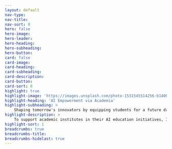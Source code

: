 ```yaml
---
layout: default
nav-type: 
nav-title: 
nav-sort: 0
hero: false
hero-image: 
hero-leader: 
hero-heading: 
hero-subheading: 
hero-button: 
card: false
card-image: 
card-heading: 
card-subheading: 
card-description: 
card-button: 
card-sort: 0
highlight: true
highlight-image: 'https://images.unsplash.com/photo-1531545514256-b1400bc00f31?ixlib=rb-4.0.3&ixid=M3wxMjA3fDB8MHxwaG90by1wYWdlfHx8fGVufDB8fHx8fA%3D%3D&auto=format&fit=crop&w=1974&q=80'
highlight-heading: 'AI Empowerment via Academia'
highlight-subheading: >
    Shaping tomorrow's innovators by equipping students for a future driven by AI
highlight-description: >
    To support academic institutes in their AI education initiatives, I am curating a collection of AI learning resources, including tutorials, learning platforms, and open-source AI tools. These resources empower both educators and students in their AI journey.
highlight-sort: 1
breadcrumbs: true
breadcrumbs-title: 
breadcrumbs-hidelast: true
---
```

